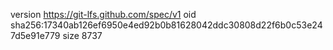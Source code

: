 version https://git-lfs.github.com/spec/v1
oid sha256:17340ab126ef6950e4ed92b0b81628042ddc30808d22f6b0c53e247d5e91e779
size 8737
